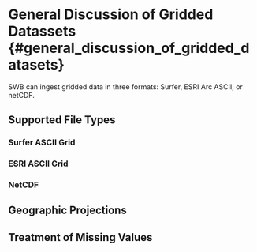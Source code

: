 # General Discussion of Gridded Datassets {#general_discussion_of_gridded_datasets}

SWB can ingest gridded data in three formats: Surfer, ESRI Arc ASCII, or netCDF. 


## Supported File Types

### Surfer ASCII Grid

### ESRI ASCII Grid

### NetCDF

## Geographic Projections

## Treatment of Missing Values